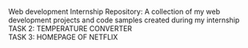 Web development Internship Repository: A collection of my web development projects and code samples created during my internship             
TASK 2: TEMPERATURE CONVERTER                                                                                                          
TASK 3: HOMEPAGE OF NETFLIX

